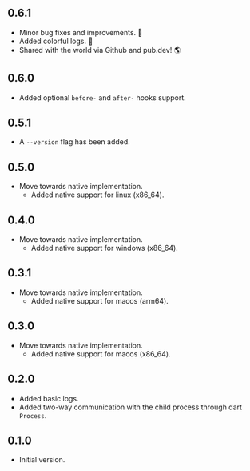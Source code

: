 ## 0.6.1
- Minor bug fixes and improvements. 🚧
- Added colorful logs. 🎨
- Shared with the world via Github and pub.dev! 🌎
## 0.6.0
- Added optional `before-` and `after-` hooks support.
## 0.5.1

- A `--version` flag has been added.
## 0.5.0

- Move towards native implementation.
  - Added native support for linux (x86_64).
## 0.4.0

- Move towards native implementation.
  - Added native support for windows (x86_64).

## 0.3.1

- Move towards native implementation.
  - Added native support for macos (arm64).

## 0.3.0

- Move towards native implementation.
  - Added native support for macos (x86_64).

## 0.2.0

- Added basic logs.
- Added two-way communication with the child process through dart `Process`.

## 0.1.0

- Initial version.
